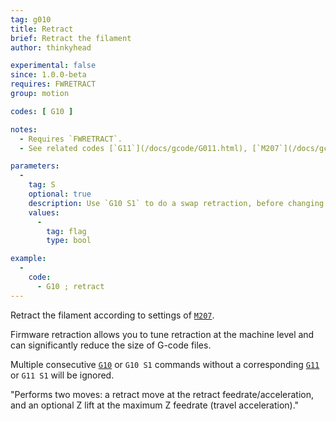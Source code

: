 ```yaml
---
tag: g010
title: Retract
brief: Retract the filament
author: thinkyhead

experimental: false
since: 1.0.0-beta
requires: FWRETRACT
group: motion

codes: [ G10 ]

notes:
  - Requires `FWRETRACT`.
  - See related codes [`G11`](/docs/gcode/G011.html), [`M207`](/docs/gcode/M207.html), [`M208`](/docs/gcode/M208.html), and [`M209`](/docs/gcode/M209.html).

parameters:
  -
    tag: S
    optional: true
    description: Use `G10 S1` to do a swap retraction, before changing extruders. The subsequent [`G11`](/docs/gcode/G011.html) (after tool change) will do a swap recover. (Requires `EXTRUDERS` > 1)
    values:
      -
        tag: flag
        type: bool

example:
  -
    code:
      - G10 ; retract
---
```


Retract the filament according to settings of [`M207`](/docs/gcode/M207.html).

Firmware retraction allows you to tune retraction at the machine level and can significantly reduce the size of G-code files.

Multiple consecutive [`G10`](/docs/gcode/G010.html) or `G10 S1` commands without a corresponding [`G11`](/docs/gcode/G011.html) or `G11 S1` will be ignored.

"Performs two moves: a retract move at the retract feedrate/acceleration, and an optional Z lift at the maximum Z feedrate (travel acceleration)."
